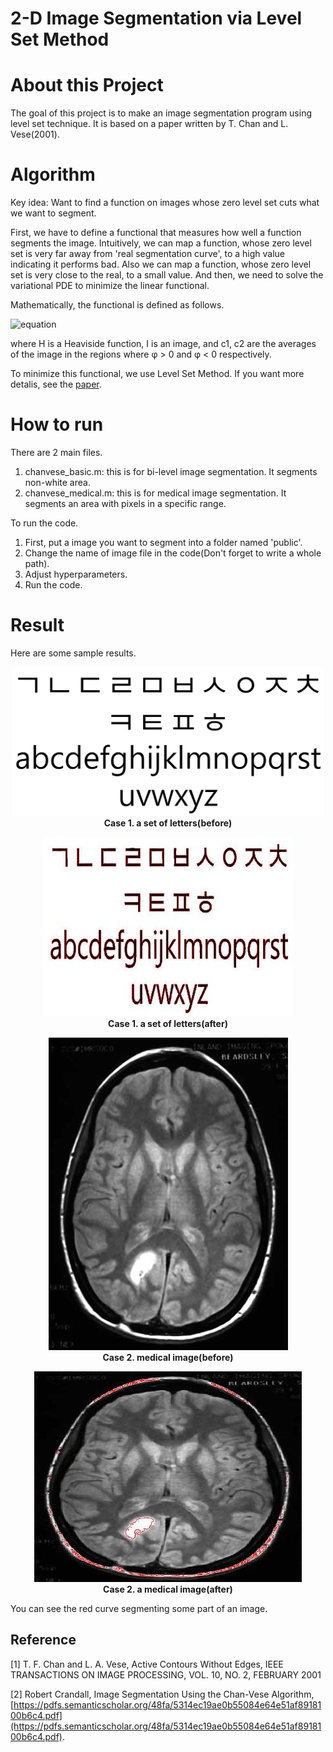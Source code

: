 # 2-D Image Segmentation via Level Set Method

# About this Project
The goal of this project is to make an image segmentation program using level set technique. It is based on a paper written by T. Chan and L. Vese(2001).

# Algorithm
Key idea: Want to find a function on images whose zero level set cuts what we want to segment.

First, we have to define a functional that measures how well a function segments the image. Intuitively, we can map a function, whose zero level set is very far away from 'real segmentation curve', to a high value indicating it performs bad. Also we can map a function, whose zero level set is very close to the real, to a small value. And then, we need to solve the variational PDE to minimize the linear functional.

Mathematically, the functional is defined as follows.

![equation](https://latex.codecogs.com/png.latex?F(\phi)&space;=&space;\mu&space;\Bigg\(\int_\Omega&space;\left&space;|&space;\nabla&space;H(\phi)&space;\right&space;|dx&space;\Bigg\)^p&plus;\nu&space;\int_\Omega&space;H(\phi)dx&space;\\&space;&plus;\lambda_1&space;\int_\Omega&space;\left&space;|&space;I-c_1&space;\right&space;|^2&space;H(\phi)&space;dx&space;&plus;\lambda_2&space;\int_\Omega&space;\left&space;|&space;I-c_2&space;\right&space;|^2&space;(1-H(\phi))&space;dx)

where H is a Heaviside function, I is an image, and c1, c2 are the
averages of the image in the regions where φ > 0 and φ < 0 respectively.

To minimize this functional, we use Level Set Method. If you want more detalis, see the [paper](https://pdfs.semanticscholar.org/48fa/5314ec19ae0b55084e64e51af8918100b6c4.pdf).

# How to run
There are 2 main files.
1. chanvese_basic.m: this is for bi-level image segmentation. It segments non-white area.
2. chanvese_medical.m: this is for medical image segmentation. It segments an area with pixels in a specific range.

To run the code.
1. First, put a image you want to segment into a folder named 'public'.
2. Change the name of image file in the code(Don't forget to write a whole path).
3. Adjust hyperparameters.
4. Run the code.

# Result
Here are some sample results.

<p align="center">
   <img src="public/test1.jpg" width ="500">
   <br>
   <b>Case 1. a set of letters(before)</b><br>
 </p>
 
 <p align="center">
   <img src="public/test1_result.jpg">
   <br>
   <b>Case 1. a set of letters(after)</b><br>
 </p>
 
 <p align="center">
   <img src="public/medical1.jpg">
   <br>
   <b>Case 2. medical image(before)</b><br>
 </p>
 
 <p align="center">
   <img src="public/medical1_result.jpg">
   <br>
   <b>Case 2. a medical image(after)</b><br>
</p>

You can see the red curve segmenting some part of an image.

## Reference
[1] T. F. Chan and L. A. Vese, Active Contours Without Edges, IEEE TRANSACTIONS ON IMAGE PROCESSING, VOL. 10, NO. 2, FEBRUARY 2001

[2] Robert Crandall, Image Segmentation Using the Chan-Vese Algorithm, [https://pdfs.semanticscholar.org/48fa/5314ec19ae0b55084e64e51af8918100b6c4.pdf](https://pdfs.semanticscholar.org/48fa/5314ec19ae0b55084e64e51af8918100b6c4.pdf).



